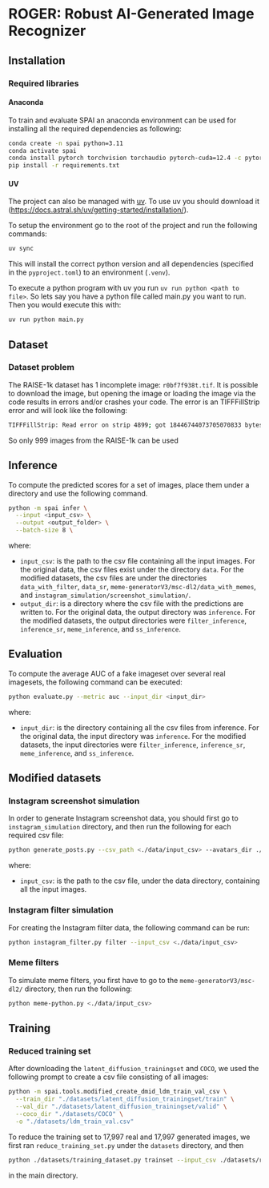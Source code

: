 # ROGER: Robust AI-Generated Image Recognizer
<!-- __Official code repository for the CVPR2025 paper [Any-Resolution AI-Generated Image Detection by Spectral Learning](https://arxiv.org/abs/2411.19417).__

<div align="center";">

**Dimitrios Karageorgiou<sup>1,2</sup>, Symeon Papadopoulos<sup>1</sup>, Ioannis Kompatsiaris<sup>1</sup>, Efstratios Gavves<sup>2,3</sup>**

<sup>1</sup> Information Technologies Institute, CERTH, Greece  
<sup>2</sup> University of Amsterdam, The Netherlands  
<sup>3</sup> Archimedes/Athena RC, Greece

</div>

<p align="center">
    <img src="docs/overview.svg" alt="Paper Overview" />
</p>

**SPAI employs spectral learning to learn the spectral distribution of real 
images under a self-supervised setup. Then, using the spectral 
reconstruction similarity it detects AI-generated images as out-of-distribution 
samples of this learned model.**

### :newspaper: News

- 28/03/25: Code released.
- 27/02/25: Paper accepted on CVPR2025. -->

## Installation
<!-- 
### Hardware requirements

The code originally targeted Nvidia L40S 48GB GPU, however many recent cuda-enabled GPUs should be
supported. Inference should be effortless performed with less than 8GB of GPU RAM. As training originally
targeted a 48GB GPU, a suitable GPU should be presented to reproduce the paper's setup
without further modifications of the code.  -->

### Required libraries
#### Anaconda
To train and evaluate SPAI an anaconda environment can be used for installing all the 
required dependencies as following:

```bash
conda create -n spai python=3.11
conda activate spai
conda install pytorch torchvision torchaudio pytorch-cuda=12.4 -c pytorch -c nvidia
pip install -r requirements.txt
```

#### UV
The project can also be managed with [uv](https://docs.astral.sh/uv/). To use uv you should download it (https://docs.astral.sh/uv/getting-started/installation/).

To setup the environment go to the root of the project and run the following commands:
```bash
uv sync
```
This will install the correct python version and all dependencies (specified in the `pyproject.toml`) to an environment (`.venv`).

To execute a python program with uv you run `uv run python <path to file>`. So lets say you have a python file called main.py you want to run. Then you would execute this with:
```bash
uv run python main.py
```

<!-- Furthermore, the installation of [Nvidia APEX](https://github.com/NVIDIA/apex) is required for training.   -->

<!-- ### Weights Checkpoint

The trained weights checkpoint can be downloaded [here](https://drive.google.com/file/d/1vvXmZqs6TVJdj8iF1oJ4L_fcgdQrp_YI/view?usp=sharing) 
and should be placed under the `weights` directory, located under the project's root directory. -->

<!-- ## :fire: Inference

To compute the predicted scores for a set of images, place them under a directory
and use the following command.

```bash
python -m spai --input <input_dir> --output <output_dir>
```

where:
- `input_dir`: is a directory where the input images are located,
- `output_dir`: is a directory where a csv file with the predictions will be written.

The `--input` option also accepts CSV files containing the paths of the images. The CSV
files of the evaluation set, included under the `data` directory, can be used as examples.
For downloading the images of these evaluation CSVs, check the instruction [here](docs/data.md). -->
## Dataset
### Dataset problem
The RAISE-1k dataset has 1 incomplete image: `r0bf7f938t.tif`. It is possible to
download the image, but opening the image or loading the image via the code results
in errors and/or crashes your code. The error is an TIFFFillStrip error and will look
like the following:
```bash
TIFFFillStrip: Read error on strip 4899; got 18446744073705070833 bytes, expected 4396.
```
So only 999 images from the RAISE-1k can be used

<!-- ## :triangular_ruler: Architecture Overview

<p align="center">
    <img src="docs/architecture.svg" alt="Overview of the SPAI architecture" />
</p>

We learn a model of the spectral distribution of real images under a self-supervised setup using
masked spectral learning. Then, we use the spectral reconstruction similarity to measure the divergence from this learned distribution and
detect AI-generated images as out-of-distribution samples of this model. Spectral context vector captures the spectral context under which
the spectral reconstruction similarity values are computed, while spectral context attention enables the processing of any-resolution images
for capturing subtle spectral inconsistencies.

## :muscle: Training

### Required pre-trained model
Download the pre-trained ViT-B/16 MFM model from its [public repo](https://github.com/Jiahao000/MFM)
and place it under the `weights` directory:
```txt
weights
|_ mfm_pretrain_vit_base.pth
```

### Required data
Latent diffusion training and validation data can be downloaded from their corresponding [repo](https://github.com/grip-unina/DMimageDetection).
Furthermore, the corresponding instructions for downloading COCO and LSUN should be followed. 
They should be placed under the `datasets` directory as following:
```txt
datasets
|_latent_diffusion_trainingset
  |_train
    ...
  |_val
    ...
|_COCO
  ...
|_LSUN
  ...
```

Then, a csv file describing these data should be created as following:

```bash
python spai/create_dmid_ldm_train_val_csv.py \
  --train_dir "./datasets/latent_diffusion_trainingset/train" \
  --val_dir "./datasets/latent_diffusion_trainingset/val" \
  --coco_dir "./datasets/COCO" \
  --lsun_dir "./datasets/LSUN" \
  -o "./datasets/ldm_train_val.csv"
```

The validation split can be augmented as following:

```bash
python spai/tools/augment_dataset.py \
  --cfg ./configs/vit_base/vit_base__multipatch__100ep__intermediate__restore__patch_proj_per_feature__last_proj_layer_no_activ__fre_orig_branch__all_layers__bce_loss__light_augmentations.yaml \
  -c ./datasets/ldm_val.csv \
  -o ./datasets/ldm_val_augm.csv \
  -d ./datasets/latent_diffusion_trainingset_augm
```

Then, training can be performed as following:

```bash
python -m spai train \
  --cfg "./configs/spai.yaml" \
  --batch-size 72 \
  --pretrained "./weights/mfm_pretrain_vit_base.pth" \
  --output "./output/train" \
  --data-path "./datasets/ldm_train_val.csv" \
  --tag "spai" \
  --amp-opt-level "O2" \
  --data-workers 8 \
  --save-all \
  --opt "DATA.VAL_BATCH_SIZE" "256" \
  --opt "MODEL.FEATURE_EXTRACTION_BATCH" "400" \
  --opt "DATA.TEST_PREFETCH_FACTOR" "1"
```

## :mag_right: Evaluation

When a model has been trained using the previous script, it can be evaluated as following:

```bash
python -m spai test \
  --cfg "./configs/spai.yaml" \
  --batch-size 8 \
  --model "./output/train/finetune/spai/<epoch_name>.pth" \
  --output "./output/spai/test" \
  --tag "spai" \
  --opt "MODEL.PATCH_VIT.MINIMUM_PATCHES" "4" \
  --opt "DATA.NUM_WORKERS" "8" \
  --opt "MODEL.FEATURE_EXTRACTION_BATCH" "400" \
  --opt "DATA.TEST_PREFETCH_FACTOR" "1" \
  --test-csv "<test_csv_path>"
```

where:
- `test_csv_path`: Path to a csv file including the paths of the testing data.
- `epoch_name`: Filename of the epoch selected during validation. 

## :star2: Acknowledgments

This work was partly supported by the Horizon Europe
projects [ELIAS](https://elias-ai.eu/) (grant no. 101120237) and [vera.ai](https://www.veraai.eu/home) (grant
no. 101070093). The computational resources were granted
with the support of [GRNET](https://grnet.gr/en/).

Pieces of code from the [MFM](https://github.com/Jiahao000/MFM) project 
have been used as a basis for developing this project. We thank its 
authors for their contribution.

## :black_nib: License & Contact

This project will download and install additional third-party open 
source software projects. Also, all the employed third-party data 
retain their original license. Review their license terms 
before use.  

The source code and model weights of this project are released under 
the [Apache 2 License](https://www.apache.org/licenses/LICENSE-2.0).

For any question you can contact [d.karageorgiou@uva.nl](mailto:d.karageorgiou@uva.nl). 

## :scroll: Citation

If you found this work useful for your research, you can cite the following paper:

```text
@article{karageorgiou2025any,
  title={Any-Resolution AI-Generated Image Detection by Spectral Learning},
  author={Karageorgiou, Dimitrios and Papadopoulos, Symeon and Kompatsiaris, Ioannis and Gavves, Efstratios},
  journal={IEEE/CVF Conference on Computer Vision and Pattern Recognition (CVPR)},
  year={2025}
}
``` -->

## Inference
To compute the predicted scores for a set of images, place them under a directory
and use the following command.

```bash
python -m spai infer \
  --input <input_csv> \
  --output <output_folder> \
  --batch-size 8 \

```

where:
- `input_csv`: is the path to the csv file containing all the input images. For the original data, the csv files exist under the directory `data`. For the modified datasets, the csv files are under the directories `data_with_filter`, `data_sr`, `meme-generatorV3/msc-dl2/data_with_memes`, and `instagram_simulation/screenshot_simulation/`.
- `output_dir`: is a directory where the csv file with the predictions are written to. For the original data, the output directory was `inference`. For the modified datasets, the output directories were `filter_inference`, `inference_sr`, `meme_inference`, and `ss_inference`.

## Evaluation
To compute the average AUC of a fake imageset over several real imagesets, the following command can be executed: 

```bash
python evaluate.py --metric auc --input_dir <input_dir>
```

where:
- `input_dir`: is the directory containing all the csv files from inference. For the original data, the input directory was `inference`. For the modified datasets, the input directories were `filter_inference`, `inference_sr`, `meme_inference`, and `ss_inference`.

## Modified datasets
### Instagram screenshot simulation
In order to generate Instagram screenshot data, you should first go to `instagram_simulation` directory, and then run the following for each required csv file:

```bash
python generate_posts.py --csv_path <./data/input_csv> --avatars_dir ./assets/avatars --output_dir ./screenshot_simulation 
```

where:
- `input_csv`: is the path to the csv file, under the data directory, containing all the input images.

### Instagram filter simulation
For creating the Instagram filter data, the following command can be run:

```bash
python instagram_filter.py filter --input_csv <./data/input_csv>
```

### Meme filters
To simulate meme filters, you first have to go to the `meme-generatorV3/msc-dl2/` directory, then run the following: 

```bash
python meme-python.py <./data/input_csv>
```

## Training
### Reduced training set
After downloading the `latent_diffusion_trainingset` and `COCO`, we used the following prompt to create a csv file consisting of all images: 

```bash
python -m spai.tools.modified_create_dmid_ldm_train_val_csv \
  --train_dir "./datasets/latent_diffusion_trainingset/train" \
  --val_dir "./datasets/latent_diffusion_trainingset/valid" \
  --coco_dir "./datasets/COCO" \
  -o "./datasets/ldm_train_val.csv"
```

To reduce the training set to 17,997 real and 17,997 generated images, we first ran `reduce_training_set.py` under the `datasets` directory, and then 

```bash
python ./datasets/training_dataset.py trainset --input_csv ./datasets/reduced_training_data.csv

```
in the main directory. 